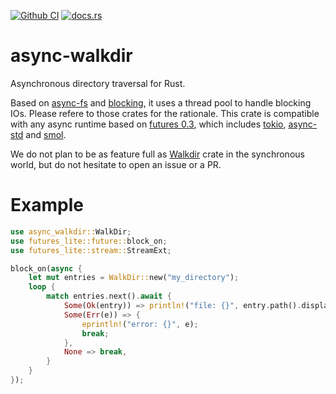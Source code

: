 [![Github CI](https://github.com/ririsoft/async-walkdir/workflows/Rust/badge.svg)](https://github.com/ririsoft/async-walkdir/actions) [![docs.rs](https://docs.rs/async-walkdir/badge.svg)](https://docs.rs/async-walkdir)
# async-walkdir
Asynchronous directory traversal for Rust.

Based on [async-fs][2] and [blocking][3],
it uses a thread pool to handle blocking IOs. Please refere to those crates for the rationale.
This crate is compatible with any async runtime based on [futures 0.3][4],
which includes [tokio][5], [async-std][6] and [smol][7].

We do not plan to be as feature full as [Walkdir][1] crate in the synchronous world, but
do not hesitate to open an issue or a PR.

# Example

```rust
use async_walkdir::WalkDir;
use futures_lite::future::block_on;
use futures_lite::stream::StreamExt;

block_on(async {
    let mut entries = WalkDir::new("my_directory");
    loop {
        match entries.next().await {
            Some(Ok(entry)) => println!("file: {}", entry.path().display()),
            Some(Err(e)) => {
                eprintln!("error: {}", e);
                break;
            },
            None => break,
        }
    }
});
```

[1]: https://docs.rs/walkdir
[2]: https://docs.rs/async-fs
[3]: https://docs.rs/blocking
[4]: https://docs.rs/futures-core
[5]: https://docs.rs/tokio
[6]: https://docs.rs/async-std
[7]: https://docs.rs/smol
